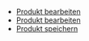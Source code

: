 
  - [Produkt bearbeiten](./00_teaser.md) 
  - [Produkt bearbeiten](./01_edit.md) 
  - [Produkt speichern](./02_save.md) 
